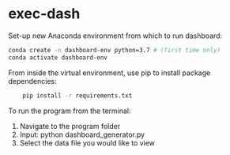# exec-dash

Set-up new Anaconda environment from which to run dashboard:
```sh    
conda create -n dashboard-env python=3.7 # (first time only)
conda activate dashboard-env
```

From inside the virtual environment, use pip to install package dependencies:
```sh
    pip install -r requirements.txt
```

To run the program from the terminal:
1) Navigate to the program folder
2) Input: python dashboard_generator.py
3) Select the data file you would like to view